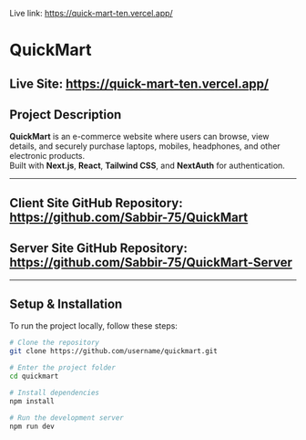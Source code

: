 Live link: https://quick-mart-ten.vercel.app/


# QuickMart

## Live Site: https://quick-mart-ten.vercel.app/

## Project Description
**QuickMart** is an e-commerce website where users can browse, view details, and securely purchase laptops, mobiles, headphones, and other electronic products.  
Built with **Next.js**, **React**, **Tailwind CSS**, and **NextAuth** for authentication.

---



## Client Site GitHub Repository: https://github.com/Sabbir-75/QuickMart
## Server Site GitHub Repository: https://github.com/Sabbir-75/QuickMart-Server

---

## Setup & Installation

To run the project locally, follow these steps:

```bash
# Clone the repository
git clone https://github.com/username/quickmart.git

# Enter the project folder
cd quickmart

# Install dependencies
npm install

# Run the development server
npm run dev

